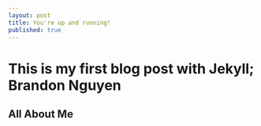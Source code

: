 ```yaml
---
layout: post
title: You're up and running!
published: true
---
```

# This is my first blog post with Jekyll; Brandon Nguyen

## All About Me

